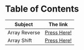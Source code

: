 # Table of Contents
| Subject | The link |
| --- | --- |
| Array Reverse | [Press Here!](./array_reverse/README.md) |
| Array Shift | [Press Here!](./array_shift/README.md) |
